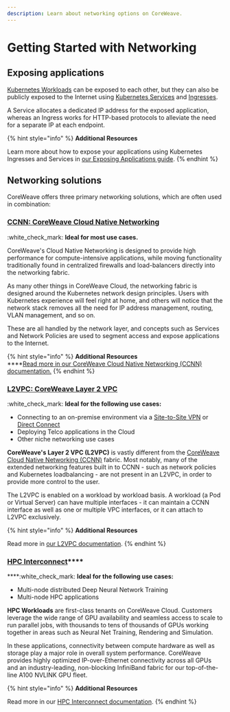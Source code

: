 ```yaml
---
description: Learn about networking options on CoreWeave.
---
```


# Getting Started with Networking

## Exposing applications

[Kubernetes Workloads](https://kubernetes.io/docs/concepts/workloads/) can be exposed to each other, but they can also be publicly exposed to the Internet using [Kubernetes Services](https://kubernetes.io/docs/concepts/services-networking/service/) and [Ingresses](https://kubernetes.io/docs/concepts/services-networking/ingress/).

A Service allocates a dedicated IP address for the exposed application, whereas an Ingress works for HTTP-based protocols to alleviate the need for a separate IP at each endpoint.

{% hint style="info" %}
**Additional Resources**

Learn more about how to expose your applications using Kubernetes Ingresses and Services in [our Exposing Applications guide](layer-2-vpc-l2vpc/exposing-applications.md).
{% endhint %}

## Networking solutions

CoreWeave offers three primary networking solutions, which are often used in combination:

### [CCNN: CoreWeave Cloud Native Networking](../coreweave-kubernetes/networking/coreweave-cloud-native-networking-ccnn.md)

:white\_check\_mark: **Ideal for most use cases.**

CoreWeave's Cloud Native Networking is designed to provide high performance for compute-intensive applications, while moving functionality traditionally found in centralized firewalls and load-balancers directly into the networking fabric.

As many other things in CoreWeave Cloud, the networking fabric is designed around the Kubernetes network design principles. Users with Kubernetes experience will feel right at home, and others will notice that the network stack removes all the need for IP address management, routing, VLAN management, and so on.

These are all handled by the network layer, and concepts such as Services and Network Policies are used to segment access and expose applications to the Internet.

{% hint style="info" %}
**Additional Resources**\
****[Read more in our CoreWeave Cloud Native Networking (CCNN) documentation.](../coreweave-kubernetes/networking/coreweave-cloud-native-networking-ccnn.md)
{% endhint %}

### [L2VPC: CoreWeave Layer 2 VPC](../coreweave-kubernetes/networking/layer-2-vpc-l2vpc/)

:white\_check\_mark: **Ideal for the following use cases:**

* Connecting to an on-premise environment via a [Site-to-Site VPN](getting-started-with-networking.md#site-to-site-vpn) or [Direct Connect](../coreweave-kubernetes/networking/site-to-site-connections/direct-connections.md)
* Deploying Telco applications in the Cloud
* Other niche networking use cases

**CoreWeave's Layer 2 VPC (L2VPC)** is vastly different from the [CoreWeave Cloud Native Networking (CCNN)](../coreweave-kubernetes/networking/coreweave-cloud-native-networking-ccnn.md) fabric. Most notably, many of the extended networking features built in to CCNN - such as network policies and Kubernetes loadbalancing - are not present in an L2VPC, in order to provide more control to the user.

The L2VPC is enabled on a workload by workload basis. A workload (a Pod or Virtual Server) can have multiple interfaces - it can maintain a CCNN interface as well as one or multiple VPC interfaces, or it can attach to L2VPC exclusively.

{% hint style="info" %}
**Additional Resources**

Read more in [our L2VPC documentation](../coreweave-kubernetes/networking/layer-2-vpc-l2vpc/).
{% endhint %}

### [**HPC Interconnect**](../coreweave-kubernetes/networking/hpc-interconnect.md)****

****:white\_check\_mark: **Ideal for the following use cases:**

* Multi-node distributed Deep Neural Network Training
* Multi-node HPC applications

**HPC Workloads** are first-class tenants on CoreWeave Cloud. Customers leverage the wide range of GPU availability and seamless access to scale to run parallel jobs, with thousands to tens of thousands of GPUs working together in areas such as Neural Net Training, Rendering and Simulation.

In these applications, connectivity between compute hardware as well as storage play a major role in overall system performance. CoreWeave provides highly optimized IP-over-Ethernet connectivity across all GPUs and an industry-leading, non-blocking InfiniBand fabric for our top-of-the-line A100 NVLINK GPU fleet.

{% hint style="info" %}
**Additional Resources**

Read more in our [HPC Interconnect documentation](../coreweave-kubernetes/networking/hpc-interconnect.md).
{% endhint %}
